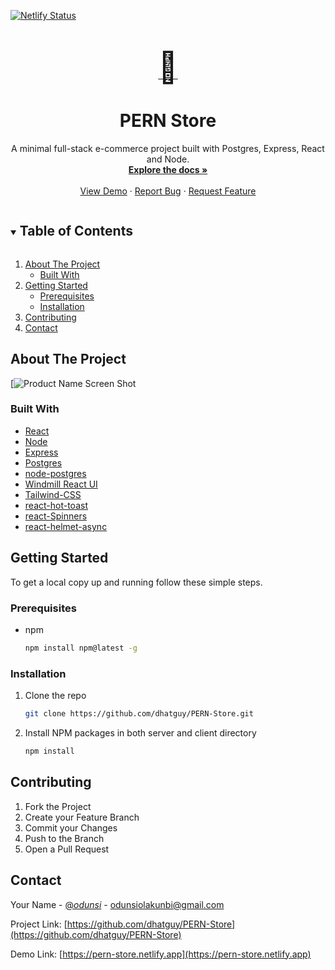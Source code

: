 <!-- [![Contributors][contributors-shield]][contributors-url]
[![Forks][forks-shield]][forks-url]
[![Stargazers][stars-shield]][stars-url]
[![Issues][issues-shield]][issues-url]
[![MIT License][license-shield]][license-url]
[![LinkedIn][linkedin-shield]][linkedin-url] -->
[![Netlify Status](https://api.netlify.com/api/v1/badges/af46234b-6fba-43f2-808f-e2bbe4b2adf1/deploy-status)](https://app.netlify.com/sites/pern-store/deploys)


<!-- PROJECT LOGO -->
<br />
<p align="center">
  <a href="https://github.com/dhatguy/PERN-Store">
    <font size="10">🛒</font>
  </a>

  <h1 align="center">PERN Store</h1>

  <p align="center">
    A minimal full-stack e-commerce project built with Postgres, Express, React and Node.
    <br />
    <a href="https://github.com/dhatguy/PERN-Store"><strong>Explore the docs »</strong></a>
    <br />
    <br />
    <a href="https://pern-store.netlify.app">View Demo</a>
    ·
    <a href="https://github.com/shatguy/PERN-Store/issues">Report Bug</a>
    ·
    <a href="https://github.com/shatguy/PERN-Store/issues">Request Feature</a>
  </p>
</p>



<!-- TABLE OF CONTENTS -->
<details open="open">
  <summary><h2 style="display: inline-block">Table of Contents</h2></summary>
  <ol>
    <li>
      <a href="#about-the-project">About The Project</a>
      <ul>
        <li><a href="#built-with">Built With</a></li>
      </ul>
    </li>
    <li>
      <a href="#getting-started">Getting Started</a>
      <ul>
        <li><a href="#prerequisites">Prerequisites</a></li>
        <li><a href="#installation">Installation</a></li>
      </ul>
    </li>
    <!-- <li><a href="#usage">Usage</a></li>
    <li><a href="#roadmap">Roadmap</a></li> -->
    <li><a href="#contributing">Contributing</a></li>
    <!-- <li><a href="#license">License</a></li> -->
    <li><a href="#contact">Contact</a></li>
    <!-- <li><a href="#acknowledgements">Acknowledgements</a></li> -->
  </ol>
</details>



<!-- ABOUT THE PROJECT -->
## About The Project

[![Product Name Screen Shot](https://user-images.githubusercontent.com/51405947/104136952-a3509100-5399-11eb-94a6-0f9b07fbf1a2.png)


### Built With

* [React](https://reactjs.org/)
* [Node](https://nodejs.org/en/)
* [Express](http://expressjs.com/)
* [Postgres](https://www.postgresql.org/)
* [node-postgres](https://node-postgres.com/)
* [Windmill React UI](https://windmillui.com/react-ui)
* [Tailwind-CSS](https://tailwindcss.com/)
* [react-hot-toast](https://react-hot-toast.com/docs)
* [react-Spinners](https://www.npmjs.com/package/react-spinners)
* [react-helmet-async](https://www.npmjs.com/package/react-helmet-async)



<!-- GETTING STARTED -->
## Getting Started

To get a local copy up and running follow these simple steps.

### Prerequisites
* npm
  ```sh
  npm install npm@latest -g
  ```

### Installation

1. Clone the repo
   ```sh
   git clone https://github.com/dhatguy/PERN-Store.git
   ```
2. Install NPM packages in both server and client directory
   ```sh
   npm install
   ```



<!-- USAGE EXAMPLES -->
<!-- ## Usage

Use this space to show useful examples of how a project can be used. Additional screenshots, code examples and demos work well in this space. You may also link to more resources. -->


<!-- CONTRIBUTING -->
## Contributing

1. Fork the Project
2. Create your Feature Branch 
3. Commit your Changes 
4. Push to the Branch
5. Open a Pull Request



<!-- LICENSE -->
<!-- ## License -->

<!-- Distributed under the MIT License. See `LICENSE` for more information. -->



<!-- CONTACT -->
## Contact

Your Name - [@_odunsi_](https://twitter.com/_odunsi_) - odunsiolakunbi@gmail.com

Project Link: [https://github.com/dhatguy/PERN-Store](https://github.com/dhatguy/PERN-Store)

Demo Link: [https://pern-store.netlify.app](https://pern-store.netlify.app)



<!-- ACKNOWLEDGEMENTS -->
<!-- ## Acknowledgements

* []()
* []()
* []() -->



